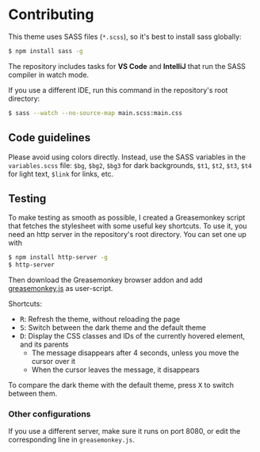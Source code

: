# Contributing

This theme uses SASS files (`*.scss`), so it's best to install sass globally:

```bash
$ npm install sass -g
```

The repository includes tasks for **VS Code** and **IntelliJ** that run the SASS compiler in watch mode.

If you use a different IDE, run this command in the repository's root directory:

```bash
$ sass --watch --no-source-map main.scss:main.css
```

## Code guidelines

Please avoid using colors directly. Instead, use the SASS variables in the `variables.scss` file: `$bg`, `$bg2`, `$bg3` for dark backgrounds, `$t1`, `$t2`, `$t3`, `$t4` for light text, `$link` for links, etc.

## Testing

To make testing as smooth as possible, I created a Greasemonkey script that fetches the stylesheet with some useful key shortcuts. To use it, you need an http server in the repository's root directory. You can set one up with

```bash
$ npm install http-server -g
$ http-server
```

Then download the Greasemonkey browser addon and add [greasemonkey.js](greasemonkey.js) as user-script.

Shortcuts:

- <kbd>R</kbd>: Refresh the theme, without reloading the page
- <kbd>S</kbd>: Switch between the dark theme and the default theme
- <kbd>D</kbd>: Display the CSS classes and IDs of the currently hovered element, and its parents
    - The message disappears after 4 seconds, unless you move the cursor over it
    - When the cursor leaves the message, it disappears

To compare the dark theme with the default theme, press <kbd>X</kbd> to switch between them.

### Other configurations

If you use a different server, make sure it runs on port 8080, or edit the corresponding line in `greasemonkey.js`.
